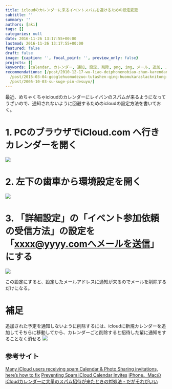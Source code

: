 ```yaml
---
title: icloudのカレンダーに来るイベントスパムを避けるための設定変更
subtitle: ''
summary: ''
authors: [aki]
tags: []
categories: null
date: 2016-11-26 13:17:55+00:00
lastmod: 2016-11-26 13:17:55+00:00
featured: false
draft: false
image: {caption: '', focal_point: '', preview_only: false}
projects: []
keywords: [calendar, カレンダー, 通知, 設定, 削除, png, img, メール, 追加, .com]
recommendations: [/post/2010-12-17-wu-liao-deiphonenobiao-zhun-karendaniakapera-slash-he-chang-karendawobiao-shi-surufang-fa/,
  /post/2015-03-04-googlehuomudezuo-tutashen-qing-huomukaraslacknitong-zhi-wosurufang-fa/,
  /post/2005-10-03-su-suge-pin-desuyo/]
---
```

最近、めちゃくちゃicloudのカレンダーにレイバンのスパムが来るようになってうざいので、通知されないように回避するためのicloudの設定方法を書いておく。

# 1. PCのブラウザでiCloud.com へ行きカレンダーを開く

![](/img/prevent-icloud-calendar-spam/20161126130933.png)

# 2. 左下の歯車から環境設定を開く

![](/img/prevent-icloud-calendar-spam/20161126130701.png)

# 3. 「詳細設定」の「イベント参加依頼の受信方法」の設定を「xxxx@yyyy.comへメールを送信」にする

![](/img/prevent-icloud-calendar-spam/20161126130707.png)

この設定にすると、設定したメールアドレスに通知が来るのでメールを削除するだけになる。

# 補足

追加された予定を通知しないように削除するには、icloudに新規カレンダーを追加してそちらに移動してから、カレンダーごと削除すると招待した輩に通知をすることなく消せる
![](/img/prevent-icloud-calendar-spam/20161126131353.png)

## 参考サイト

[Many iCloud users receiving spam Calendar &amp; Photo Sharing invitations, here’s how to fix](https://9to5mac.com/2016/11/09/icloud-photo-sharing-and-calendar-spam)
[Preventing Spam iCloud Calendar Invites](https://astralbodi.es/2016/11/25/preventing-spam-icloud-calendar-invites/)
[iPhone、MacのiCloudカレンダーに大量のスパム招待が来たときの対処法 - だがそれがいい](http://www.dagasorega-e.net/entry/iphone-mac-spam-calender">www.dagasorega-e.net)
